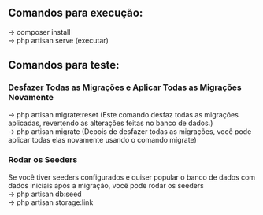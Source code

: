 ## Comandos para execução:
-> composer install <br>
-> php artisan serve (executar) <br>


## Comandos para teste: <br>
### Desfazer Todas as Migrações e Aplicar Todas as Migrações Novamente <br>
-> php artisan migrate:reset (Este comando desfaz todas as migrações aplicadas, revertendo as alterações feitas no banco de dados.) <br>
-> php artisan migrate (Depois de desfazer todas as migrações, você pode aplicar todas elas novamente usando o comando migrate) <br>
### Rodar os Seeders <br>
Se você tiver seeders configurados e quiser popular o banco de dados com dados iniciais após a migração, você pode rodar os seeders <br>
-> php artisan db:seed <br>
-> php artisan storage:link
